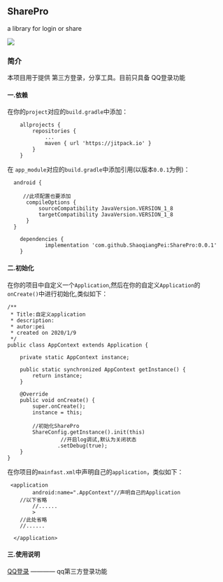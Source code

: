 ## SharePro
a library for login or share

[![](https://jitpack.io/v/ShaoqiangPei/SharePro.svg)](https://jitpack.io/#ShaoqiangPei/SharePro)
### 简介
本项目用于提供 第三方登录，分享工具。目前只具备 QQ登录功能

#### 一.依赖
在你的`project`对应的`build.gradle`中添加：
```
	allprojects {
		repositories {
			...
			maven { url 'https://jitpack.io' }
		}
	}
```
在 `app_module`对应的`build.gradle`中添加引用(以版本`0.0.1`为例)：
```
  android {

     //此项配置也要添加
      compileOptions {
          sourceCompatibility JavaVersion.VERSION_1_8
          targetCompatibility JavaVersion.VERSION_1_8
      }
  }

	dependencies {
	        implementation 'com.github.ShaoqiangPei:SharePro:0.0.1'
	}
```
#### 二.初始化
在你的项目中自定义一个`Application`,然后在你的自定义`Application`的`onCreate()`中进行初始化,类似如下：
```
/**
 * Title:自定义application
 * description:
 * autor:pei
 * created on 2020/1/9
 */
public class AppContext extends Application {

    private static AppContext instance;

    public static synchronized AppContext getInstance() {
        return instance;
    }

    @Override
    public void onCreate() {
        super.onCreate();
        instance = this;

        //初始化SharePro
        ShareConfig.getInstance().init(this)
                 //开启log调试,默认为关闭状态
                .setDebug(true);
    }
}
```
在你项目的`mainfast.xml`中声明自己的`application`，类似如下：
```
 <application
        android:name=".AppContext"//声明自己的Application
	//以下省略
        //......
        >
    //此处省略
    //......

  </application>
```
#### 三.使用说明
[QQ登录](https://github.com/ShaoqiangPei/SharePro/blob/main/read/QQ%E7%99%BB%E5%BD%95%E4%BD%BF%E7%94%A8%E8%AF%B4%E6%98%8E.md) ————  qq第三方登录功能 




